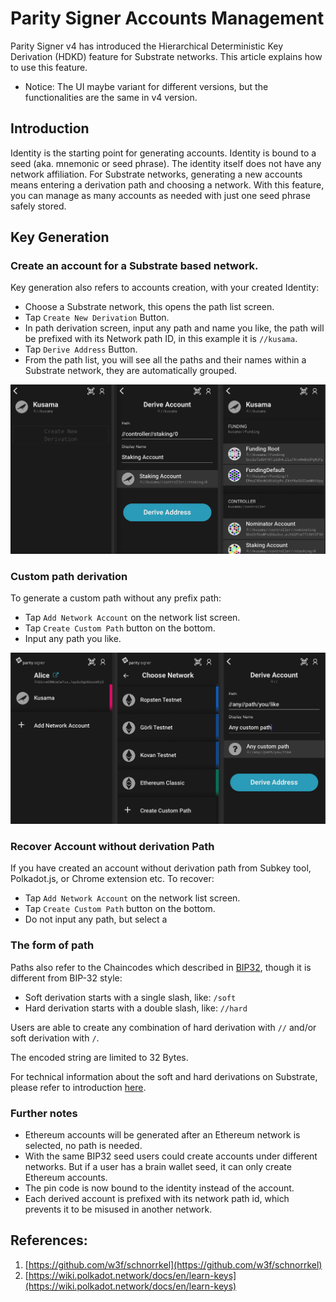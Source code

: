 # Parity Signer Accounts Management

Parity Signer v4 has introduced the Hierarchical Deterministic Key Derivation (HDKD) feature for Substrate networks. This article explains how to use this feature.

* Notice: The UI maybe variant for different versions, but the functionalities are the same in v4 version.

## Introduction

Identity is the starting point for generating accounts. Identity is bound to a seed (aka. mnemonic or seed phrase). The identity itself does not have any network affiliation. For Substrate networks, generating a new accounts means entering a derivation path and choosing a network. With this feature, you can manage as many accounts as needed with just one seed phrase safely stored.

## Key Generation

### Create an account for a Substrate based network.

Key generation also refers to accounts creation, with your created Identity:
- Choose a Substrate network, this opens the path list screen.
- Tap `Create New Derivation` Button.
- In path derivation screen, input any path and name you like, the path will be prefixed with its Network path ID, in this example it is `//kusama`.
- Tap `Derive Address` Button.
- From the path list, you will see all the paths and their names within a Substrate network, they are automatically grouped.

![screenshot Parity Signer HDKD Key Derivation](images/Parity-Signer-HDKD-0.png)

### Custom path derivation

To generate a custom path without any prefix path:
- Tap `Add Network Account` on the network list screen.
- Tap `Create Custom Path` button on the bottom.
- Input any path you like.

![screenshot Parity Signer HDKD Custom Path](images/Parity-Signer-HDKD-1.png)

### Recover Account without derivation Path
If you have created an account without derivation path from Subkey tool, Polkadot.js, or Chrome extension etc. To recover:
- Tap `Add Network Account` on the network list screen.
- Tap `Create Custom Path` button on the bottom.
- Do not input any path, but select a 

### The form of path

Paths also refer to the Chaincodes which described in [BIP32](https://github.com/bitcoin/bips/blob/master/bip-0032.mediawiki/), though it is different from BIP-32 style:
* Soft derivation starts with a single slash, like: `/soft`
* Hard derivation starts with a double slash, like: `//hard`

Users are able to create any combination of hard derivation with `//` and/or soft derivation with `/`.

The encoded string are limited to 32 Bytes.

For technical information about the soft and hard derivations on Substrate, please refer to introduction [here](https://github.com/paritytech/parity-signer/wiki/HDKD-on-Parity-Signer#hdkd-general-on-substrate).

### Further notes

* Ethereum accounts will be generated after an Ethereum network is selected, no path is needed. 
* With the same BIP32 seed users could create accounts under different networks. But if a user has a brain wallet seed, it can only create Ethereum accounts. 
* The pin code is now bound to the identity instead of the account.
* Each derived account is prefixed with its network path id, which prevents it to be misused in another network.

## References:
1. [https://github.com/w3f/schnorrkel](https://github.com/w3f/schnorrkel)
2. [https://wiki.polkadot.network/docs/en/learn-keys](https://wiki.polkadot.network/docs/en/learn-keys)
